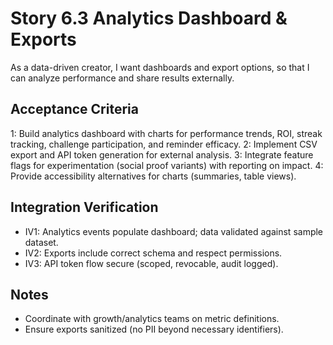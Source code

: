 # Story 6.3 Analytics Dashboard & Exports

As a data-driven creator,
I want dashboards and export options,
so that I can analyze performance and share results externally.

## Acceptance Criteria
1: Build analytics dashboard with charts for performance trends, ROI, streak tracking, challenge participation, and reminder efficacy.
2: Implement CSV export and API token generation for external analysis.
3: Integrate feature flags for experimentation (social proof variants) with reporting on impact.
4: Provide accessibility alternatives for charts (summaries, table views).

## Integration Verification
- IV1: Analytics events populate dashboard; data validated against sample dataset.
- IV2: Exports include correct schema and respect permissions.
- IV3: API token flow secure (scoped, revocable, audit logged).

## Notes
- Coordinate with growth/analytics teams on metric definitions.
- Ensure exports sanitized (no PII beyond necessary identifiers).
